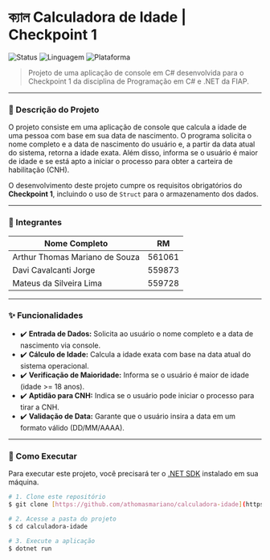 #  ক্যাল Calculadora de Idade | Checkpoint 1

![Status](https://img.shields.io/badge/status-conclu%C3%ADdo-brightgreen)
![Linguagem](https://img.shields.io/badge/linguagem-C%23-blue)
![Plataforma](https://img.shields.io/badge/plataforma-.NET-blueviolet)

> Projeto de uma aplicação de console em C# desenvolvida para o Checkpoint 1 da disciplina de Programação em C# e .NET da FIAP.

---

### 📝 Descrição do Projeto

O projeto consiste em uma aplicação de console que calcula a idade de uma pessoa com base em sua data de nascimento. O programa solicita o nome completo e a data de nascimento do usuário e, a partir da data atual do sistema, retorna a idade exata. Além disso, informa se o usuário é maior de idade e se está apto a iniciar o processo para obter a carteira de habilitação (CNH).

O desenvolvimento deste projeto cumpre os requisitos obrigatórios do **Checkpoint 1**, incluindo o uso de `Struct` para o armazenamento dos dados.

---

### 👥 Integrantes

| Nome Completo                  | RM     |
| ------------------------------ | ------ |
| Arthur Thomas Mariano de Souza | 561061 |
| Davi Cavalcanti Jorge          | 559873 |
| Mateus da Silveira Lima        | 559728 |

---

### ✨ Funcionalidades

* ✔️ **Entrada de Dados:** Solicita ao usuário o nome completo e a data de nascimento via console.
* ✔️ **Cálculo de Idade:** Calcula a idade exata com base na data atual do sistema operacional.
* ✔️ **Verificação de Maioridade:** Informa se o usuário é maior de idade (idade >= 18 anos).
* ✔️ **Aptidão para CNH:** Indica se o usuário pode iniciar o processo para tirar a CNH.
* ✔️ **Validação de Data:** Garante que o usuário insira a data em um formato válido (DD/MM/AAAA).

---

### 🚀 Como Executar

Para executar este projeto, você precisará ter o [.NET SDK](https://dotnet.microsoft.com/download) instalado em sua máquina.

```bash
# 1. Clone este repositório
$ git clone [https://github.com/athomasmariano/calculadora-idade](https://github.com/athomasmariano/calculadora-idade)

# 2. Acesse a pasta do projeto
$ cd calculadora-idade

# 3. Execute a aplicação
$ dotnet run
